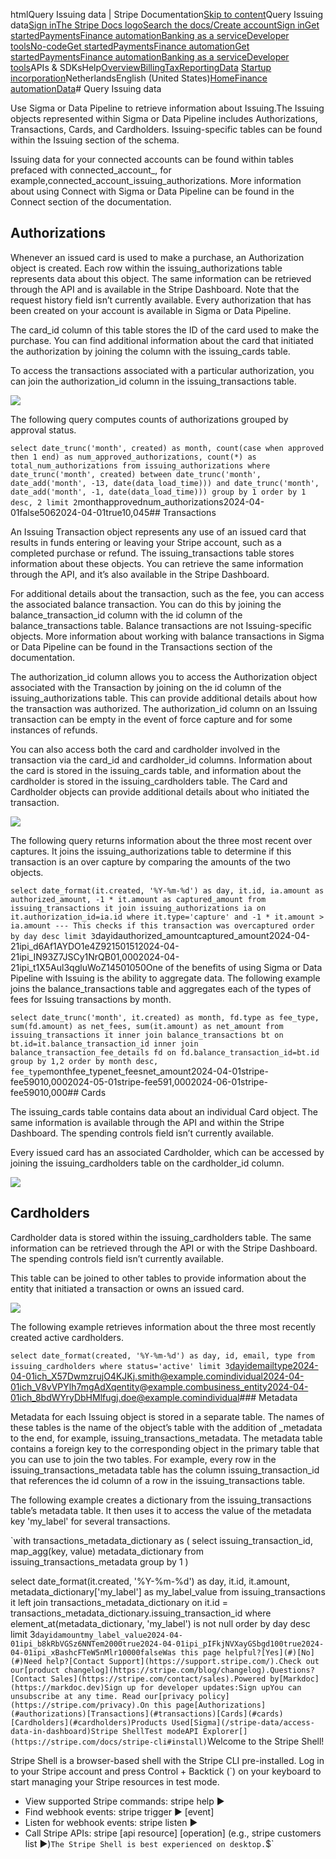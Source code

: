 htmlQuery Issuing data | Stripe Documentation[Skip to content](#main-content)Query Issuing data[Sign in](https://dashboard.stripe.com/login?redirect=https%3A%2F%2Fdocs.stripe.com%2Fstripe-data%2Fquery-issuing-data)[The Stripe Docs logo](/)[Search the docs/](#)[Create account](https://dashboard.stripe.com/register)[Sign in](https://dashboard.stripe.com/login?redirect=https%3A%2F%2Fdocs.stripe.com%2Fstripe-data%2Fquery-issuing-data)[Get started](/get-started)[Payments](/payments)[Finance automation](/finance-automation)[Banking as a service](/financial-services)[Developer tools](/development)[No-code](/no-code)[Get started](/get-started)[Payments](/payments)[Finance automation](/finance-automation)[](#)[Get started](/get-started)[Payments](/payments)[Finance automation](/finance-automation)[Banking as a service](/financial-services)[Developer tools](/development)[](#)APIs & SDKsHelp[Overview](/docs/finance-automation)[Billing](#)[Tax](#)[Reporting](#)[Data](#)
[Startup incorporation](#)NetherlandsEnglish (United States)[](#)[](#)[Home](/docs)[Finance automation](/docs/finance-automation)[Data](/docs/stripe-data)# Query Issuing data

Use Sigma or Data Pipeline to retrieve information about Issuing.The Issuing objects represented within Sigma or Data Pipeline includes Authorizations, Transactions, Cards, and Cardholders. Issuing-specific tables can be found within the Issuing section of the schema.

Issuing data for your connected accounts can be found within tables prefaced with connected_account_, for example,connected_account_issuing_authorizations. More information about using Connect with Sigma or Data Pipeline can be found in the Connect section of the documentation.

## Authorizations

Whenever an issued card is used to make a purchase, an Authorization object is created. Each row within the issuing_authorizations table represents data about this object. The same information can be retrieved through the API and is available in the Stripe Dashboard. Note that the request history field isn’t currently available. Every authorization that has been created on your account is available in Sigma or Data Pipeline.

The card_id column of this table stores the ID of the card used to make the purchase. You can find additional information about the card that initiated the authorization by joining the column with the issuing_cards table.

To access the transactions associated with a particular authorization, you can join the authorization_id column in the issuing_transactions table.

![](https://b.stripecdn.com/docs-statics-srv/assets/issuing-authorization.a2435f764c18d190f70797814eb62878.svg)

The following query computes counts of authorizations grouped by approval status.

`select
  date_trunc('month', created) as month,
  count(case when approved then 1 end) as num_approved_authorizations,
  count(*) as total_num_authorizations
from issuing_authorizations
where date_trunc('month', created) between date_trunc('month', date_add('month', -13, date(data_load_time)))
                                        and date_trunc('month', date_add('month', -1, date(data_load_time)))
group by 1
order by 1 desc, 2
limit 2`monthapprovednum_authorizations2024-04-01false5062024-04-01true10,045## Transactions

An Issuing Transaction object represents any use of an issued card that results in funds entering or leaving your Stripe account, such as a completed purchase or refund. The issuing_transactions table stores information about these objects. You can retrieve the same information through the API, and it’s also available in the Stripe Dashboard.

For additional details about the transaction, such as the fee, you can access the associated balance transaction. You can do this by joining the balance_transaction_id column with the id column of the balance_transactions table. Balance transactions are not Issuing-specific objects. More information about working with balance transactions in Sigma or Data Pipeline can be found in the Transactions section of the documentation.

The authorization_id column allows you to access the Authorization object associated with the Transaction by joining on the id column of the issuing_authorizations table. This can provide additional details about how the transaction was authorized. The authorization_id column on an Issuing transaction can be empty in the event of force capture and for some instances of refunds.

You can also access both the card and cardholder involved in the transaction via the card_id and cardholder_id columns. Information about the card is stored in the issuing_cards table, and information about the cardholder is stored in the issuing_cardholders table. The Card and Cardholder objects can provide additional details about who initiated the transaction.

![](https://b.stripecdn.com/docs-statics-srv/assets/issuing-transaction.64c38a1e0dfaec61d29a8a967a24efc8.svg)

The following query returns information about the three most recent over captures. It joins the issuing_authorizations table to determine if this transaction is an over capture by comparing the amounts of the two objects.

`select
  date_format(it.created, '%Y-%m-%d') as day,
  it.id,
  ia.amount as authorized_amount,
  -1 * it.amount as captured_amount
from issuing_transactions it
join issuing_authorizations ia
on it.authorization_id=ia.id
where
  it.type='capture' and
  -1 * it.amount > ia.amount --- This checks if this transaction was overcaptured
order by day desc
limit 3`dayidauthorized_amountcaptured_amount2024-04-21ipi_d6Af1AYDO1e4Z921501512024-04-21ipi_IN93Z7JSCy1NrQB01,0002024-04-21ipi_t1X5Aul3qgluWoZ14501050One of the benefits of using Sigma or Data Pipeline with Issuing is the ability to aggregate data. The following example joins the balance_transactions table and aggregates each of the types of fees for Issuing transactions by month.

`select
  date_trunc('month', it.created) as month,
  fd.type as fee_type,
  sum(fd.amount) as net_fees,
  sum(it.amount) as net_amount
from issuing_transactions it
inner join balance_transactions bt
on bt.id=it.balance_transaction_id
inner join balance_transaction_fee_details fd
on fd.balance_transaction_id=bt.id
group by 1,2
order by month desc, fee_type`monthfee_typenet_feesnet_amount2024-04-01stripe-fee59010,0002024-05-01stripe-fee591,0002024-06-01stripe-fee59010,000## Cards

The issuing_cards table contains data about an individual Card object. The same information is available through the API and within the Stripe Dashboard. The spending controls field isn’t currently available.

Every issued card has an associated Cardholder, which can be accessed by joining the issuing_cardholders table on the cardholder_id column.

![](https://b.stripecdn.com/docs-statics-srv/assets/issuing-card.bde34e4a064958836ff7c665a3e71814.svg)

## Cardholders

Cardholder data is stored within the issuing_cardholders table. The same information can be retrieved through the API or with the Stripe Dashboard. The spending controls field isn’t currently available.

This table can be joined to other tables to provide information about the entity that initiated a transaction or owns an issued card.

![](https://b.stripecdn.com/docs-statics-srv/assets/issuing-cardholder.ad6a5836bbdf5b37f497cddace2e1e01.svg)

The following example retrieves information about the three most recently created active cardholders.

`select
  date_format(created, '%Y-%m-%d') as day,
  id,
  email,
  type
from issuing_cardholders
where status='active'
limit 3`dayidemailtype2024-04-01ich_X57DwmzrujO4KJKj.smith@example.comindividual2024-04-01ich_V8vVPYlh7mgAdXqentity@example.combusiness_entity2024-04-01ich_8bdWYryDbHMlfugj.doe@example.comindividual### Metadata

Metadata for each Issuing object is stored in a separate table. The names of these tables is the name of the object’s table with the addition of _metadata to the end, for example, issuing_transactions_metadata. The metadata table contains a foreign key to the corresponding object in the primary table that you can use to join the two tables. For example, every row in the issuing_transactions_metadata table has the column issuing_transaction_id that references the id column of a row in the issuing_transactions table.

The following example creates a dictionary from the issuing_transactions table’s metadata table. It then uses it to access the value of the metadata key 'my_label' for several transactions.

`with transactions_metadata_dictionary as (
  select
    issuing_transaction_id,
    map_agg(key, value) metadata_dictionary
  from issuing_transactions_metadata
  group by 1
)

select
  date_format(it.created, '%Y-%m-%d') as day,
  it.id,
  it.amount,
  metadata_dictionary['my_label'] as my_label_value
from issuing_transactions it
left join transactions_metadata_dictionary
  on it.id = transactions_metadata_dictionary.issuing_transaction_id
where element_at(metadata_dictionary, 'my_label') is not null
order by day desc
limit 3`dayidamountmy_label_value2024-04-01ipi_b8kRbVGSz6NNTem2000true2024-04-01ipi_pIFkjNVXayGSbgd100true2024-04-01ipi_xBashcFTeW5nMlr10000falseWas this page helpful?[Yes](#)[No](#)Need help?[Contact Support](https://support.stripe.com/).Check out our[product changelog](https://stripe.com/blog/changelog).Questions?[Contact Sales](https://stripe.com/contact/sales).Powered by[Markdoc](https://markdoc.dev)Sign up for developer updates:Sign upYou can unsubscribe at any time. Read our[privacy policy](https://stripe.com/privacy).On this page[Authorizations](#authorizations)[Transactions](#transactions)[Cards](#cards)[Cardholders](#cardholders)Products Used[Sigma](/stripe-data/access-data-in-dashboard)Stripe ShellTest modeAPI Explorer[](https://stripe.com/docs/stripe-cli#install)`Welcome to the Stripe Shell!

Stripe Shell is a browser-based shell with the Stripe CLI pre-installed. Log in to your
Stripe account and press Control + Backtick (`) on your keyboard to start managing your Stripe
resources in test mode.

- View supported Stripe commands: stripe help ▶️
- Find webhook events: stripe trigger ▶️ [event]
- Listen for webhook events: stripe listen ▶
- Call Stripe APIs: stripe [api resource] [operation] (e.g., stripe customers list ▶️)`The Stripe Shell is best experienced on desktop.`$`
